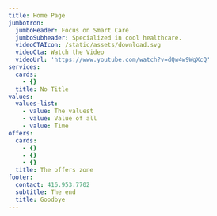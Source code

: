 ```yaml
---
title: Home Page
jumbotron:
  jumboHeader: Focus on Smart Care
  jumboSubheader: Specialized in cool healthcare.
  videoCTAIcon: /static/assets/download.svg
  videoCta: Watch the Video
  videoUrl: 'https://www.youtube.com/watch?v=dQw4w9WgXcQ'
services:
  cards:
    - {}
  title: No Title
values:
  values-list:
    - value: The valuest
    - value: Value of all
    - value: Time
offers:
  cards:
    - {}
    - {}
    - {}
  title: The offers zone
footer:
  contact: 416.953.7702
  subtitle: The end
  title: Goodbye
---
```


